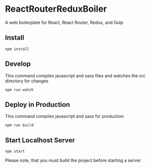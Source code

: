 # ReactRouterReduxBoiler
A web boilerplate for React, React Router, Redux, and Gulp

## Install
```
npm install
```

## Develop
This command compiles javascript and sass files and watches the src directory for changes
```
npm run watch
```

## Deploy in Production
This command compiles javascript and sass for production
```
npm run build
```

## Start Localhost Server
```
npm start
```

Please note, that you must build the project before starting a server.
